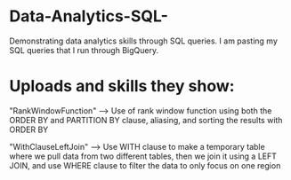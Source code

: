 # Data-Analytics-SQL-
Demonstrating data analytics skills through SQL queries. I am pasting my SQL queries that I run through BigQuery.


# Uploads and skills they show:
"RankWindowFunction" --> Use of rank window function using both the ORDER BY and PARTITION BY clause, aliasing, and sorting the results with ORDER BY

"WithClauseLeftJoin" --> Use WITH clause to make a temporary table where we pull data from two different tables, then we join it using a LEFT JOIN, and use WHERE clause to filter the data to only focus on one region
